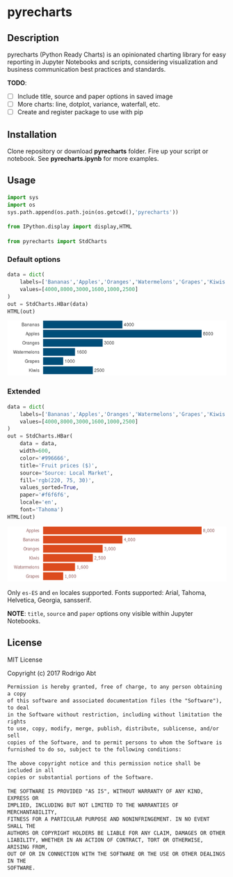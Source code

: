 # pyrecharts

## Description

pyrecharts (Python Ready Charts) is an opinionated charting library for easy reporting in Jupyter Notebooks and scripts, considering visualization and business communication best practices and standards. 

**TODO**:

- [ ] Include title, source and paper options in saved image
- [ ] More charts: line, dotplot, variance, waterfall, etc.
- [ ] Create and register package to use with pip

## Installation

Clone repository or download **pyrecharts** folder. Fire up your script or notebook. See **pyrecharts.ipynb** for more examples.

## Usage

```python
import sys
import os
sys.path.append(os.path.join(os.getcwd(),'pyrecharts'))

from IPython.display import display,HTML

from pyrecharts import StdCharts
```
### Default options

```python
data = dict(
    labels=['Bananas','Apples','Oranges','Watermelons','Grapes','Kiwis'],
    values=[4000,8000,3000,1600,1000,2500]
)
out = StdCharts.HBar(data)
HTML(out)
```
![report1](report1.png)

### Extended

```python
data = dict(
    labels=['Bananas','Apples','Oranges','Watermelons','Grapes','Kiwis'],
    values=[4000,8000,3000,1600,1000,2500]
)
out = StdCharts.HBar(
    data = data,
    width=600,
    color='#996666',
    title='Fruit prices ($)',
    source='Source: Local Market',
    fill='rgb(220, 75, 30)',
    values_sorted=True,
    paper='#f6f6f6',
    locale='en',
    font='Tahoma')
HTML(out)
```

![report2](report2.png)

Only `es-ES` and `en` locales supported. Fonts supported: Arial, Tahoma, Helvetica, Georgia, sansserif.

**NOTE**: `title`, `source` and `paper` options ony visible within Jupyter Notebooks.

## License

MIT License

Copyright (c) 2017 Rodrigo Abt

```
Permission is hereby granted, free of charge, to any person obtaining a copy
of this software and associated documentation files (the "Software"), to deal
in the Software without restriction, including without limitation the rights
to use, copy, modify, merge, publish, distribute, sublicense, and/or sell
copies of the Software, and to permit persons to whom the Software is
furnished to do so, subject to the following conditions:

The above copyright notice and this permission notice shall be included in all
copies or substantial portions of the Software.

THE SOFTWARE IS PROVIDED "AS IS", WITHOUT WARRANTY OF ANY KIND, EXPRESS OR
IMPLIED, INCLUDING BUT NOT LIMITED TO THE WARRANTIES OF MERCHANTABILITY,
FITNESS FOR A PARTICULAR PURPOSE AND NONINFRINGEMENT. IN NO EVENT SHALL THE
AUTHORS OR COPYRIGHT HOLDERS BE LIABLE FOR ANY CLAIM, DAMAGES OR OTHER
LIABILITY, WHETHER IN AN ACTION OF CONTRACT, TORT OR OTHERWISE, ARISING FROM,
OUT OF OR IN CONNECTION WITH THE SOFTWARE OR THE USE OR OTHER DEALINGS IN THE
SOFTWARE.
```